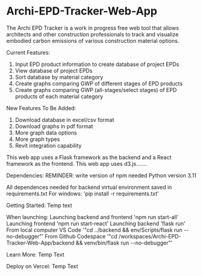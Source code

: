 # Archi-EPD-Tracker-Web-App

The Archi EPD Tracker is a work in progress free web tool that allows architects and other construction professionals to track and visualize embodied carbon emissions of various construction material options.

Current Features:
1. Input EPD product information to create database of project EPDs
2. View database of project EPDs
3. Sort database by material category
5. Create graphs comparing GWP of different stages of EPD products
6. Create graphs comparing GWP (all-stages/select stages) of EPD products of each material category

New Features To Be Added:
1. Download database in excel/csv format
2. Download graphs in pdf format
3. More graph data options
4. More graph types
4. Revit integration capability

This web app uses a Flask framework as the backend and a React framework as the frontend.
This web app uses d3.js.......


Dependencies:
REMINDER: write version of npm needed
Python version 3.11

All dependences needed for backend virtual environment saved in requirements.txt
For windows:
'pip install -r requirements.txt'

Getting Started:
Temp text

When launching:
Launching backend and frontend
'npm run start-all'
Launching frontend
'npm run start-react'
Launching backend
'flask run'
From local computer VS Code
'"cd ../backend && env/Scripts/flask run --no-debugger"'
From Github Codespace
'"cd /workspaces/Archi-EPD-Tracker-Web-App/backend && venv/bin/flask run --no-debugger"'

Learn More:
Temp Text

Deploy on Vercel:
Temp Text